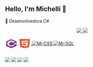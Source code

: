 ## Hello, I'm Michelli 🤞

📕 Desenvolvedora C# 

<div align="center">
  <a href="https://github.com/MichelliOCordeiro">
  <img height="180em" src="https://github-readme-stats.vercel.app/api?username=MichelliOCordeiro&show_icons=true&theme=dracula&include_all_commits=true&count_private=true"/>
  <img height="180em" src="https://github-readme-stats.vercel.app/api/top-langs/?username=MichelliOCordeiro&layout=compact&langs_count=7&theme=dracula"/>
</div>

  <div style="display: inline_block"><br>
  <img align="center" alt="Mi-Csharp" height="30" width="40" src="https://raw.githubusercontent.com/devicons/devicon/master/icons/csharp/csharp-original.svg"> 
  <img align="center" alt="Mi-HTML" height="30" width="40" src="https://raw.githubusercontent.com/devicons/devicon/master/icons/html5/html5-original.svg">
  <img align="center" alt="Mi-CSS" height="30" width="40" src="https://cdn.jsdelivr.net/gh/devicons/devicon/icons/css3/css3-original.svg" />
  <img align="center" alt="Mi-SQL" height="30" width="40" src="https://cdn.jsdelivr.net/gh/devicons/devicon/icons/react/react-original-wordmark.svg" />
          
   
</div>
  
  ##
  
  <div>
   <a href="https://www.instagram.com/mimi.cordeiro/" target="_blank"><img src="https://img.shields.io/badge/-Instagram-%23E4405F?style=for-the-badge&logo=instagram&logoColor=white" target="_blank"></a>
 	 <a href="https://discord.com/channels/968331506340745226/968331506340745229" target="_blank"><img src="https://img.shields.io/badge/Discord-7289DA?style=for-the-badge&logo=discord&logoColor=white" target="_blank"></a> 
  <a href = "mailto:michellioliveira28@gmail.com"><img src="https://img.shields.io/badge/-Gmail-%23333?style=for-the-badge&logo=gmail&logoColor=white" target="_blank"></a>
  <a href="https://www.linkedin.com/in/michelli-oliveira-cordeiro-1582a2164/" target="_blank"><img src="https://img.shields.io/badge/-LinkedIn-%230077B5?style=for-the-badge&logo=linkedin&logoColor=white" target="_blank"></a> 

  </div>
